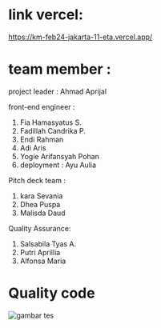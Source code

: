 # link vercel:
https://km-feb24-jakarta-11-eta.vercel.app/

# team member :
project leader : Ahmad Aprijal 

front-end engineer :
1. Fia Hamasyatus S.
2. Fadillah Candrika P.
3. Endi Rahman
4. Adi Aris
5. Yogie Arifansyah Pohan
6. deployment : Ayu Aulia

Pitch deck team :
1. kara Sevania
2. Dhea Puspa
3. Malisda Daud

Quality Assurance:

1. Salsabila Tyas A.
2. Putri Aprillia
3. Alfonsa Maria

# Quality code
![gambar tes](https://github.com/Kampus-Merdeka-Software-Engineering/km-feb24-jakarta-11/assets/167770566/16c15bb9-7759-47ea-920a-5a1ac2967557)

